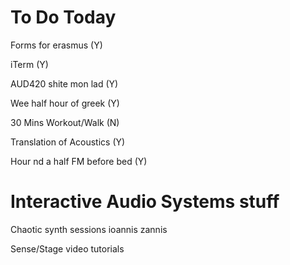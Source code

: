 # To Do Today

Forms for erasmus (Y)

iTerm (Y)

AUD420 shite mon lad (Y)

Wee half hour of greek (Y)

30 Mins Workout/Walk (N)

Translation of Acoustics (Y)

Hour nd a half FM before bed (Y)

# Interactive Audio Systems stuff

Chaotic synth sessions ioannis zannis

Sense/Stage video tutorials

